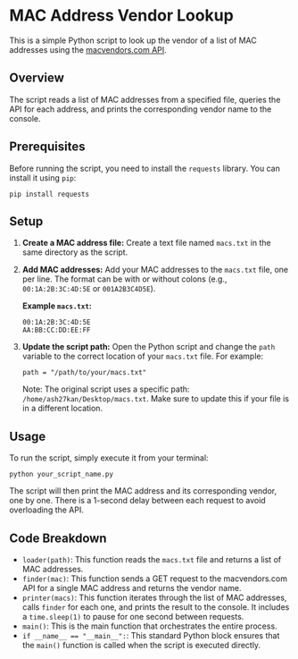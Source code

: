# MAC Address Vendor Lookup

This is a simple Python script to look up the vendor of a list of MAC addresses using the [macvendors.com API](https://macvendors.com/).

## Overview

The script reads a list of MAC addresses from a specified file, queries the API for each address, and prints the corresponding vendor name to the console.

## Prerequisites

Before running the script, you need to install the `requests` library. You can install it using `pip`:

```
pip install requests
```

## Setup

1.  **Create a MAC address file:** Create a text file named `macs.txt` in the same directory as the script.

2.  **Add MAC addresses:** Add your MAC addresses to the `macs.txt` file, one per line. The format can be with or without colons (e.g., `00:1A:2B:3C:4D:5E` or `001A2B3C4D5E`).

    **Example `macs.txt`:**

    ```
    00:1A:2B:3C:4D:5E
    AA:BB:CC:DD:EE:FF
    ```

3.  **Update the script path:** Open the Python script and change the `path` variable to the correct location of your `macs.txt` file. For example:

    ```
    path = "/path/to/your/macs.txt"
    ```

    Note: The original script uses a specific path: `/home/ash27kan/Desktop/macs.txt`. Make sure to update this if your file is in a different location.

## Usage

To run the script, simply execute it from your terminal:

```
python your_script_name.py
```

The script will then print the MAC address and its corresponding vendor, one by one. There is a 1-second delay between each request to avoid overloading the API.

## Code Breakdown

  * `loader(path)`: This function reads the `macs.txt` file and returns a list of MAC addresses.
  * `finder(mac)`: This function sends a GET request to the macvendors.com API for a single MAC address and returns the vendor name.
  * `printer(macs)`: This function iterates through the list of MAC addresses, calls `finder` for each one, and prints the result to the console. It includes a `time.sleep(1)` to pause for one second between requests.
  * `main()`: This is the main function that orchestrates the entire process.
  * `if __name__ == "__main__":`: This standard Python block ensures that the `main()` function is called when the script is executed directly.
